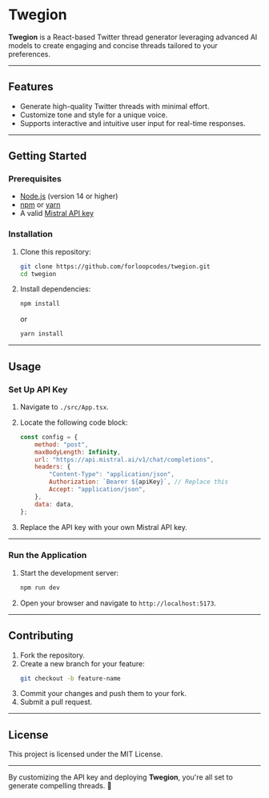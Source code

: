 # Twegion

**Twegion** is a React-based Twitter thread generator leveraging advanced AI models to create engaging and concise threads tailored to your preferences.

---

## Features

- Generate high-quality Twitter threads with minimal effort.
- Customize tone and style for a unique voice.
- Supports interactive and intuitive user input for real-time responses.

---

## Getting Started

### Prerequisites

- [Node.js](https://nodejs.org/) (version 14 or higher)
- [npm](https://www.npmjs.com/) or [yarn](https://yarnpkg.com/)
- A valid [Mistral API key](https://mistral.ai/)

### Installation

1. Clone this repository:
   ```bash
   git clone https://github.com/forloopcodes/twegion.git
   cd twegion
   ```

2. Install dependencies:
   ```bash
   npm install
   ```
   or
   ```bash
   yarn install
   ```

---

## Usage

### Set Up API Key

1. Navigate to `./src/App.tsx`.

2. Locate the following code block:
   ```javascript
   const config = {
       method: "post",
       maxBodyLength: Infinity,
       url: "https://api.mistral.ai/v1/chat/completions",
       headers: {
           "Content-Type": "application/json",
           Authorization: `Bearer ${apiKey}`, // Replace this
           Accept: "application/json",
       },
       data: data,
   };
   ```

3. Replace the API key with your own Mistral API key.

---

### Run the Application

1. Start the development server:
   ```bash
   npm run dev
   ```

2. Open your browser and navigate to `http://localhost:5173`.

---

## Contributing

1. Fork the repository.
2. Create a new branch for your feature:
   ```bash
   git checkout -b feature-name
   ```
3. Commit your changes and push them to your fork.
4. Submit a pull request.

---

## License

This project is licensed under the MIT License.

---

By customizing the API key and deploying **Twegion**, you're all set to generate compelling threads. 🚀
